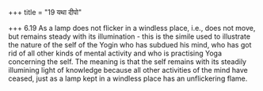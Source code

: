 +++
title = "19 यथा दीपो"

+++
6.19 As a lamp does not flicker in a windless place, i.e., does not move, but remains steady with its illumination - this is the simile used to illustrate the nature of the self of the Yogin who has subdued his mind, who has got rid of all other kinds of mental activity and who is practising Yoga concerning the self. The meaning is that the self remains with its steadily illumining light of knowledge because all
other activities of the mind have ceased, just as a lamp kept in a
windless place has an unflickering flame.
